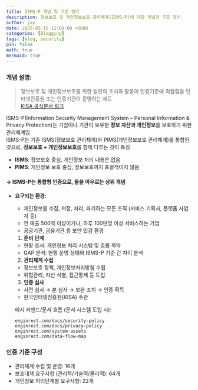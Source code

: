 ```yaml
---
title: ISMS-P 개념 및 기준 정리
description: 정보보호 및 개인정보보호 관리체계(ISMS-P)에 대한 개념과 구조 정리
author: jay
date: 2025-05-15 12:00:00 +0800
categories: [Blogging]
tags: [blog, security]
pin: false
math: true
mermaid: true
---
```


### 개념 설명:
> 정보보호 및 개인정보보호를 위한 일련의 조치와 활동이 인증기준에 적합함을 인터넷진흥원 또는 인증기관이 증명하는 제도  
> [KISA 공식문서 링크](https://www.kisa.or.kr/public/laws/laws3_View.jsp?cPage=1&mode=view&p_No=5&b_No=5&d_No=77&ST=T&SV=)

ISMS-P(Information Security Management System – Personal Information & Privacy Protection)는 기업이나 기관이 보유한 **정보 자산과 개인정보**를 보호하기 위한 관리체계임 \
ISMS-P는 기존 ISMS(정보보호 관리체계)와 PIMS(개인정보보호 관리체계)를 통합한 것으로, **정보보호 + 개인정보보호**를 함께 다루는 것이 특징

- **ISMS**: 정보보호 중심, 개인정보 처리 내용은 없음
- **PIMS**: 개인정보 보호 중심, 정보보호까지 포괄적이지 않음
#### → ISMS-P는 **통합형** 인증으로, 둘을 아우르는 상위 개념

     

- **요구되는 환경:**
  - 개인정보를 수집, 저장, 처리, 파기하는 모든 조직 (서비스 기획사, 플랫폼 사업자 등)
  - 연 매출 500억 이상이거나, 하루 100만명 이상 서비스하는 기업
  - 공공기관, 금융기관 등 보안 민감 환경


  1. **준비 단계**
    - 현황 조사: 개인정보 처리 시스템 및 흐름 파악
    - GAP 분석: 현행 운영 상태와 ISMS-P 기준 간 차이 분석
  2. **관리체계 수립**
    - 정보보호 정책, 개인정보처리방침 수립
    - 위험관리, 자산 식별, 접근통제 등 도입
  3. **인증 심사**
    - 사전 심사 → 본 심사 → 보완 조치 → 인증 획득
    - 한국인터넷진흥원(KISA) 주관

  예시 커맨드/문서 흐름 (문서 시스템 도입 시):
  ```
  enginrect.com/docs/security-policy
  enginrect.com/docs/privacy-policy
  enginrect.com/system-assets
  enginrect.com/data-flow-map
  ```

### 인증 기준 구성
- 관리체계 수립 및 운영: 16개
- 보호대책 요구사항 (관리적/기술적/물리적): 64개
- 개인정보 처리단계별 요구사항: 22개  
